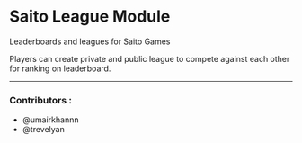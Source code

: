 # Saito League Module

Leaderboards and leagues for Saito Games

Players can create private and public league to compete against each other for ranking on leaderboard.



----


### Contributors :
- @umairkhannn
- @trevelyan